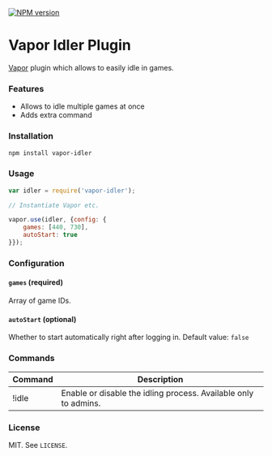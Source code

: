 [![NPM version](http://img.shields.io/npm/v/vapor-idler.svg?style=flat)](https://www.npmjs.org/package/vapor-admin-commands)

# Vapor Idler Plugin

[Vapor](https://github.com/scholtzm/vapor) plugin which allows to easily idle in games.

### Features

- Allows to idle multiple games at once
- Adds extra command

### Installation

```sh
npm install vapor-idler
```

### Usage

```js
var idler = require('vapor-idler');

// Instantiate Vapor etc.

vapor.use(idler, {config: {
    games: [440, 730],
    autoStart: true
}});
```

### Configuration

#### `games` (required)

Array of game IDs.

#### `autoStart` (optional)

Whether to start automatically right after logging in. Default value: `false`

### Commands

Command | Description
------- | -----------
!idle | Enable or disable the idling process. Available only to admins.

### License

MIT. See `LICENSE`.
